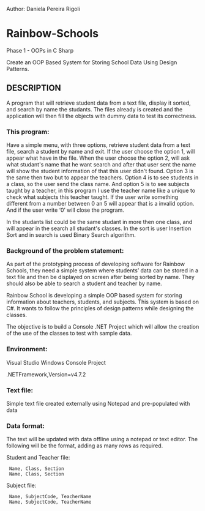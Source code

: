 Author: Daniela Pereira Rigoli

# Rainbow-Schools
Phase 1 - OOPs in C Sharp

Create an OOP Based System for Storing School Data Using Design Patterns.

## DESCRIPTION

A program that will retrieve student data from a text file, display it sorted, and search by name the studants. The files already is created and the application will then fill the objects with dummy data to test its correctness. 

### This program: 

Have a simple menu, with three options, retrieve student data from a text file, search a student by name and exit. If the user choose the option 1, will appear what have in the file. When the user choose the option 2, will ask what studant's name that he want search and after that user sent the name will show the student information of that this user didn't found. Option 3 is the same then two but to appear the teachers. Option 4 is to see students in a class, so the user send the class name. And option 5 is to see subjects taught by a teacher, in this program I use the teacher name like a unique to check what subjects this teacher taught. If the user write something different from a number between 0 an 5 will appear that is a invalid option. And if the user write ‘0’ will close the program. 

In the studants list could be the same studant in more then one class, and will appear in the search all studant's classes. In the sort is user Insertion Sort and in search is used Binary Search algorithm.

### Background of the problem statement:

As part of the prototyping process of developing software for Rainbow Schools, they need a simple system where students’ data can be stored in a text file and then be displayed on screen after being sorted by name. They should also be able to search a student and teacher by name. 

Rainbow School is developing a simple OOP based system for storing information about teachers, students, and subjects. This system is based on C#. It wants to follow the principles of design patterns while designing the classes. 

The objective is to build a Console .NET Project which will allow the creation of the use of the classes to test with sample data. 

### Environment:
Visual Studio Windows Console Project

.NETFramework,Version=v4.7.2

### Text file: 
Simple text file created externally using Notepad and pre-populated with data

### Data format:  

The text will be updated with data offline using a notepad or text editor. The following will be the format, adding as many rows as required.  

Student and Teacher file:

```
 Name, Class, Section  
 Name, Class, Section
```

Subject file:

```
 Name, SubjectCode, TeacherName  
 Name, SubjectCode, TeacherName 
```
